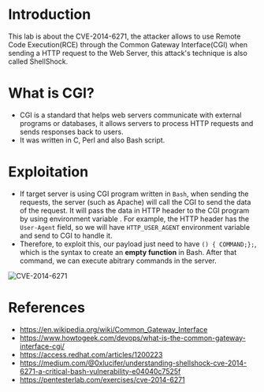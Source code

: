 # Introduction
This lab is about the CVE-2014-6271, the attacker allows to use Remote Code Execution(RCE) through the Common Gateway Interface(CGI) when sending a HTTP request to the Web Server, this attack's technique is also called ShellShock.

# What is CGI?
- CGI is a standard that helps web servers communicate with external programs or databases, it allows servers to process HTTP requests and sends responses back to users.
- It was written in C, Perl and also Bash script.

# Exploitation
- If target server is using CGI program written in `Bash`, when sending the requests, the server (such as Apache) will call the CGI to send the data of the request. It will pass the data in HTTP header to the CGI program by using environment variable . For example, the HTTP header has the `User-Agent` field, so we will have `HTTP_USER_AGENT` environment variable and send to CGI to handle it.
- Therefore, to exploit this, our payload just need to have `() { COMMAND;};`, which is the syntax to create an **empty function** in Bash. After that command, we can execute abitrary commands in the server.

![CVE-2014-6271](https://github.com/user-attachments/assets/4d46c161-b5ba-423e-a3c1-1f99bf1e053d)


# References
+ https://en.wikipedia.org/wiki/Common_Gateway_Interface
+ https://www.howtogeek.com/devops/what-is-the-common-gateway-interface-cgi/
+ https://access.redhat.com/articles/1200223
+ https://medium.com/@0xlucifer/understanding-shellshock-cve-2014-6271-a-critical-bash-vulnerability-e04040c7525f
+ https://pentesterlab.com/exercises/cve-2014-6271
